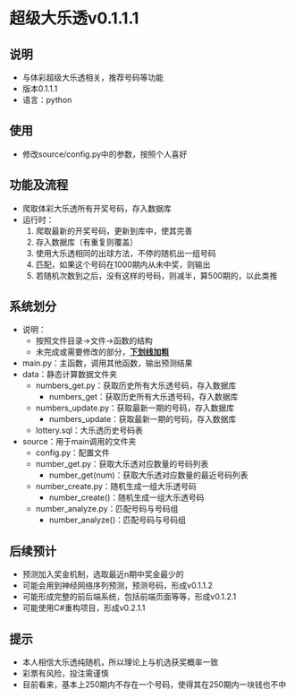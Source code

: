 # 超级大乐透v0.1.1.1

## 说明

- 与体彩超级大乐透相关，推荐号码等功能
- 版本0.1.1.1
- 语言：python

## 使用

- 修改source/config.py中的参数，按照个人喜好

## 功能及流程

- 爬取体彩大乐透所有开奖号码，存入数据库
- 运行时：
    1. 爬取最新的开奖号码，更新到库中，使其完善
    2. 存入数据库（有重复则覆盖）
    3. 使用大乐透相同的出球方法，不停的随机出一组号码
    4. 匹配，如果这个号码在1000期内从未中奖，则输出
    5. 若随机次数到之后，没有这样的号码，则减半，算500期的，以此类推

## 系统划分

- 说明：
  - 按照文件目录->文件->函数的结构
  - 未完成或需要修改的部分，<u>**下划线加粗**</u>
- main.py：主函数，调用其他函数，输出预测结果
- data：静态计算数据文件夹
  - numbers_get.py：获取历史所有大乐透号码，存入数据库
    - numbers_get：获取历史所有大乐透号码，存入数据库
  - numbers_update.py：获取最新一期的号码，存入数据库
    - numbers_update：获取最新一期的号码，存入数据库
  - lottery.sql：大乐透历史号码表
- source：用于main调用的文件夹
  - config.py：配置文件
  - number_get.py：获取大乐透对应数量的号码列表
    - number_get(num)：获取大乐透对应数量的最近号码列表
  - number_create.py：随机生成一组大乐透号码
    - number_create()：随机生成一组大乐透号码
  - number_analyze.py：匹配号码与号码组
    - number_analyze()：匹配号码与号码组

## 后续预计

- 预测加入奖金机制，选取最近n期中奖金最少的
- 可能会用到神经网络序列预测，预测号码，形成v0.1.1.2
- 可能形成完整的前后端系统，包括前端页面等等，形成v0.1.2.1
- 可能使用C#重构项目，形成v0.2.1.1

## 提示

- 本人相信大乐透纯随机，所以理论上与机选获奖概率一致
- 彩票有风险，投注需谨慎
- 目前看来，基本上250期内不存在一个号码，使得其在250期内一块钱也不中

